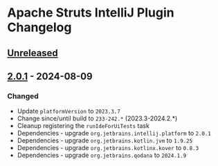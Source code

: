 <!-- Keep a Changelog guide -> https://keepachangelog.com -->

# Apache Struts IntelliJ Plugin Changelog

## [Unreleased]

## [2.0.1] - 2024-08-09

### Changed

- Update `platformVersion` to `2023.3.7`
- Change since/until build to `233-242.*` (2023.3-2024.2.*)
- Cleanup registering the `runIdeForUiTests` task
- Dependencies - upgrade `org.jetbrains.intellij.platform` to `2.0.1`
- Dependencies - upgrade `org.jetbrains.kotlin.jvm` to `1.9.25`
- Dependencies - upgrade `org.jetbrains.kotlinx.kover` to `0.8.3`
- Dependencies - upgrade `org.jetbrains.qodana` to `2024.1.9`

[Unreleased]: https://github.com/JetBrains/intellij-platform-plugin-template/compare/v2.0.1...HEAD
[2.0.1]: https://github.com/JetBrains/intellij-platform-plugin-template/compare/v2.0.0...v2.0.1
